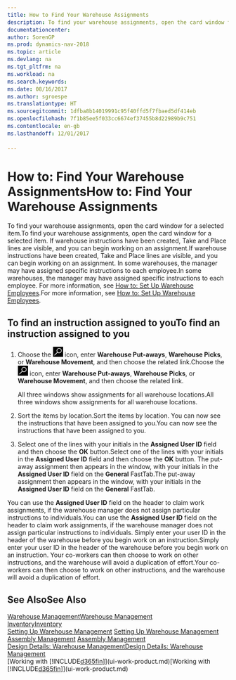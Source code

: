 ```yaml
---
title: How to Find Your Warehouse Assignments
description: To find your warehouse assignments, open the card window for a selected item. If warehouse instructions have been created, Take and Place lines are visible, and you can begin working on an assignment. In some warehouses, the manager may have assigned specific instructions to each employee.
documentationcenter: 
author: SorenGP
ms.prod: dynamics-nav-2018
ms.topic: article
ms.devlang: na
ms.tgt_pltfrm: na
ms.workload: na
ms.search.keywords: 
ms.date: 08/16/2017
ms.author: sgroespe
ms.translationtype: HT
ms.sourcegitcommit: 1dfba8b14019991c95f40ffd5f7fbaed5df414eb
ms.openlocfilehash: 7f1b85ee5f033cc6674ef37455b8d22989b9c751
ms.contentlocale: en-gb
ms.lasthandoff: 12/01/2017

---
```

# <a name="how-to-find-your-warehouse-assignments"></a><span data-ttu-id="81864-105">How to: Find Your Warehouse Assignments</span><span class="sxs-lookup"><span data-stu-id="81864-105">How to: Find Your Warehouse Assignments</span></span>
<span data-ttu-id="81864-106">To find your warehouse assignments, open the card window for a selected item.</span><span class="sxs-lookup"><span data-stu-id="81864-106">To find your warehouse assignments, open the card window for a selected item.</span></span> <span data-ttu-id="81864-107">If warehouse instructions have been created, Take and Place lines are visible, and you can begin working on an assignment.</span><span class="sxs-lookup"><span data-stu-id="81864-107">If warehouse instructions have been created, Take and Place lines are visible, and you can begin working on an assignment.</span></span> <span data-ttu-id="81864-108">In some warehouses, the manager may have assigned specific instructions to each employee.</span><span class="sxs-lookup"><span data-stu-id="81864-108">In some warehouses, the manager may have assigned specific instructions to each employee.</span></span> <span data-ttu-id="81864-109">For more information, see [How to: Set Up Warehouse Employees](warehouse-how-to-set-up-warehouse-employees.md).</span><span class="sxs-lookup"><span data-stu-id="81864-109">For more information, see [How to: Set Up Warehouse Employees](warehouse-how-to-set-up-warehouse-employees.md).</span></span>

## <a name="to-find-an-instruction-assigned-to-you"></a><span data-ttu-id="81864-110">To find an instruction assigned to you</span><span class="sxs-lookup"><span data-stu-id="81864-110">To find an instruction assigned to you</span></span>  
1.  <span data-ttu-id="81864-111">Choose the ![Search for Page or Report](media/ui-search/search_small.png "Search for Page or Report icon") icon, enter **Warehouse Put-aways**, **Warehouse Picks**, or **Warehouse Movement**, and then choose the related link.</span><span class="sxs-lookup"><span data-stu-id="81864-111">Choose the ![Search for Page or Report](media/ui-search/search_small.png "Search for Page or Report icon") icon, enter **Warehouse Put-aways**, **Warehouse Picks**, or **Warehouse Movement**, and then choose the related link.</span></span>

    <span data-ttu-id="81864-112">All three windows show assignments for all warehouse locations.</span><span class="sxs-lookup"><span data-stu-id="81864-112">All three windows show assignments for all warehouse locations.</span></span>  

2. <span data-ttu-id="81864-113">Sort the items by location.</span><span class="sxs-lookup"><span data-stu-id="81864-113">Sort the items by location.</span></span> <span data-ttu-id="81864-114">You can now see the instructions that have been assigned to you.</span><span class="sxs-lookup"><span data-stu-id="81864-114">You can now see the instructions that have been assigned to you.</span></span>  
3. <span data-ttu-id="81864-115">Select one of the lines with your initials in the **Assigned User ID** field and then choose the **OK** button.</span><span class="sxs-lookup"><span data-stu-id="81864-115">Select one of the lines with your initials in the **Assigned User ID** field and then choose the **OK** button.</span></span> <span data-ttu-id="81864-116">The put-away assignment then appears in the window, with your initials in the **Assigned User ID** field on the **General** FastTab.</span><span class="sxs-lookup"><span data-stu-id="81864-116">The put-away assignment then appears in the window, with your initials in the **Assigned User ID** field on the **General** FastTab.</span></span>  

<span data-ttu-id="81864-117">You can use the **Assigned User ID** field on the header to claim work assignments, if the warehouse manager does not assign particular instructions to individuals.</span><span class="sxs-lookup"><span data-stu-id="81864-117">You can use the **Assigned User ID** field on the header to claim work assignments, if the warehouse manager does not assign particular instructions to individuals.</span></span> <span data-ttu-id="81864-118">Simply enter your user ID in the header of the warehouse before you begin work on an instruction.</span><span class="sxs-lookup"><span data-stu-id="81864-118">Simply enter your user ID in the header of the warehouse before you begin work on an instruction.</span></span> <span data-ttu-id="81864-119">Your co-workers can then choose to work on other instructions, and the warehouse will avoid a duplication of effort.</span><span class="sxs-lookup"><span data-stu-id="81864-119">Your co-workers can then choose to work on other instructions, and the warehouse will avoid a duplication of effort.</span></span>  

## <a name="see-also"></a><span data-ttu-id="81864-120">See Also</span><span class="sxs-lookup"><span data-stu-id="81864-120">See Also</span></span>  
[<span data-ttu-id="81864-121">Warehouse Management</span><span class="sxs-lookup"><span data-stu-id="81864-121">Warehouse Management</span></span>](warehouse-manage-warehouse.md)  
[<span data-ttu-id="81864-122">Inventory</span><span class="sxs-lookup"><span data-stu-id="81864-122">Inventory</span></span>](inventory-manage-inventory.md)  
<span data-ttu-id="81864-123">[Setting Up Warehouse Management](warehouse-setup-warehouse.md)   </span><span class="sxs-lookup"><span data-stu-id="81864-123">[Setting Up Warehouse Management](warehouse-setup-warehouse.md)   </span></span>  
<span data-ttu-id="81864-124">[Assembly Management](assembly-assemble-items.md)  </span><span class="sxs-lookup"><span data-stu-id="81864-124">[Assembly Management](assembly-assemble-items.md)  </span></span>  
[<span data-ttu-id="81864-125">Design Details: Warehouse Management</span><span class="sxs-lookup"><span data-stu-id="81864-125">Design Details: Warehouse Management</span></span>](design-details-warehouse-management.md)  
<span data-ttu-id="81864-126">[Working with [!INCLUDE[d365fin](includes/d365fin_md.md)]](ui-work-product.md)</span><span class="sxs-lookup"><span data-stu-id="81864-126">[Working with [!INCLUDE[d365fin](includes/d365fin_md.md)]](ui-work-product.md)</span></span> 

